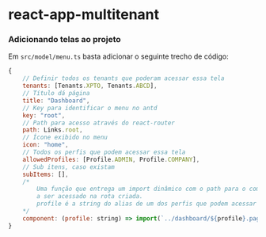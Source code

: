 # react-app-multitenant

### Adicionando telas ao projeto

Em `src/model/menu.ts` basta adicionar o seguinte trecho de código:

```javascript
{
    // Definir todos os tenants que poderam acessar essa tela
    tenants: [Tenants.XPTO, Tenants.ABCD],
    // Título dá página
    title: "Dashboard",
    // Key para identificar o menu no antd
    key: "root",
    // Path para acesso através do react-router
    path: Links.root,
    // Ícone exibido no menu 
    icon: "home",
    // Todos os perfis que podem acessar essa tela
    allowedProfiles: [Profile.ADMIN, Profile.COMPANY],
    // Sub itens, caso existam
    subItems: [],
    /*
        Uma função que entrega um import dinâmico com o path para o componente
        a ser acessado na rota criada.
        profile é a string do alias de um dos perfis que podem acessar a tela
    */
    component: (profile: string) => import(`../dashboard/${profile}.page`)
}
```